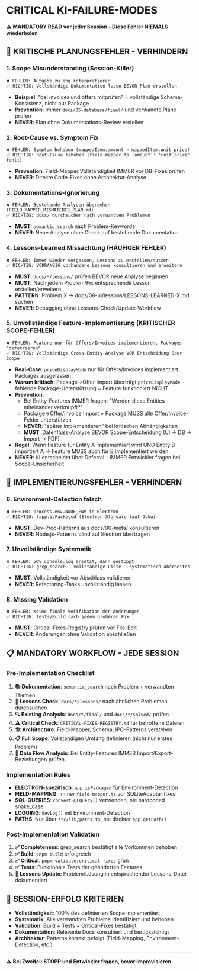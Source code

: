 # CRITICAL KI-FAILURE-MODES

**⚠️ MANDATORY READ vor jeder Session - Diese Fehler NIEMALS wiederholen**

## 🚨 KRITISCHE PLANUNGSFEHLER - VERHINDERN

### **1. Scope Misunderstanding (Session-Killer)**
```
❌ FEHLER: Aufgabe zu eng interpretieren
✅ RICHTIG: Vollständige Dokumentation lesen BEVOR Plan erstellen
```
- **Beispiel**: "bei invoices und offers mitprüfen" = vollständige Schema-Konsistenz, nicht nur Package
- **Prevention**: Immer `docs/05-database/final/` und verwandte Pläne prüfen
- **NEVER**: Plan ohne Dokumentations-Review erstellen

### **2. Root-Cause vs. Symptom Fix**
```
❌ FEHLER: Symptom beheben (mappedItem.amount → mappedItem.unit_price)
✅ RICHTIG: Root-Cause beheben (field-mapper.ts 'amount': 'unit_price' fehlt)
```
- **Prevention**: Field-Mapper Vollständigkeit IMMER vor DB-Fixes prüfen
- **NEVER**: Direkte Code-Fixes ohne Architektur-Analyse

### **3. Dokumentations-Ignorierung**
```
❌ FEHLER: Bestehende Analysen übersehen (FIELD_MAPPER_MISMATCHES_PLAN.md)
✅ RICHTIG: docs/ durchsuchen nach verwandten Problemen
```
- **MUST**: `semantic_search` nach Problem-Keywords
- **NEVER**: Neue Analyse ohne Check auf bestehende Dokumentation

### **4. Lessons-Learned Missachtung (HÄUFIGER FEHLER)**
```
❌ FEHLER: Immer wieder vergessen, Lessons zu erstellen/nutzen
✅ RICHTIG: VORRANGIG vorhandene Lessons konsultieren und erweitern
```
- **MUST**: `docs/*/lessons/` prüfen BEVOR neue Analyse beginnen
- **MUST**: Nach jedem Problem/Fix entsprechende Lesson erstellen/erweitern
- **PATTERN**: Problem X → docs/08-ui/lessons/LESSONS-LEARNED-X.md suchen
- **NEVER**: Debugging ohne Lessons-Check/Update-Workflow

### **5. Unvollständige Feature-Implementierung (KRITISCHER SCOPE-FEHLER)**
```
❌ FEHLER: Feature nur für Offers/Invoices implementieren, Packages "deferrieren"
✅ RICHTIG: Vollständige Cross-Entity-Analyse VOR Entscheidung über Scope
```
- **Real-Case**: `priceDisplayMode` nur für Offers/Invoices implementiert, Packages ausgelassen
- **Warum kritisch**: Package→Offer Import überträgt `priceDisplayMode` - fehlende Package-Unterstützung = Feature funktioniert NICHT
- **Prevention**: 
  - Bei Entity-Features IMMER fragen: "Werden diese Entities miteinander verknüpft?"
  - Package→Offer/Invoice Import = Package MUSS alle Offer/Invoice-Felder unterstützen
  - **NEVER**: "später implementieren" bei kritischen Abhängigkeiten
  - **MUST**: Datenfluss-Analyse BEVOR Scope-Entscheidung (UI → DB → Import → PDF)
- **Regel**: Wenn Feature für Entity A implementiert wird UND Entity B importiert A → Feature MUSS auch für B implementiert werden
- **NEVER**: KI entscheidet über Deferral - IMMER Entwickler fragen bei Scope-Unsicherheit

## 🔧 IMPLEMENTIERUNGSFEHLER - VERHINDERN

### **6. Environment-Detection falsch**
```
❌ FEHLER: process.env.NODE_ENV in Electron
✅ RICHTIG: !app.isPackaged (Electron-Standard laut Doku)
```
- **MUST**: Dev-Prod-Patterns aus docs/00-meta/ konsultieren
- **NEVER**: Node.js-Patterns blind auf Electron übertragen

### **7. Unvollständige Systematik**
```
❌ FEHLER: 50% console.log ersetzt, dann gestoppt
✅ RICHTIG: grep_search → vollständige Liste → systematisch abarbeiten
```
- **MUST**: Vollständigkeit vor Abschluss validieren
- **NEVER**: Refactoring-Tasks unvollständig lassen

### **8. Missing Validation**
```
❌ FEHLER: Keine finale Verifikation der Änderungen
✅ RICHTIG: Tests/Build nach jedem größeren Fix
```
- **MUST**: Critical-Fixes-Registry prüfen vor File-Edit
- **NEVER**: Änderungen ohne Validation abschließen

## 📋 MANDATORY WORKFLOW - JEDE SESSION

### **Pre-Implementation Checklist**
1. **📚 Dokumentation**: `semantic_search` nach Problem + verwandten Themen
2. **📖 Lessons Check**: `docs/*/lessons/` nach ähnlichen Problemen durchsuchen
3. **🔍 Existing Analysis**: `docs/*/final/` und `docs/*/solved/` prüfen
4. **⚠️ Critical Check**: `CRITICAL-FIXES-REGISTRY.md` für betroffene Dateien
5. **🏗️ Architecture**: Field-Mapper, Schema, IPC-Patterns verstehen
6. **📋 Full Scope**: Vollständigen Umfang definieren (nicht nur erstes Problem)
7. **🔗 Data Flow Analysis**: Bei Entity-Features IMMER Import/Export-Beziehungen prüfen

### **Implementation Rules**
- **ELECTRON-spezifisch**: `app.isPackaged` für Environment-Detection
- **FIELD-MAPPING**: Immer `field-mapper.ts` vor SQLiteAdapter fixes
- **SQL-QUERIES**: `convertSQLQuery()` verwenden, nie hardcoded snake_case
- **LOGGING**: `devLog()` mit Environment-Detection
- **PATHS**: Nur über `src/lib/paths.ts`, nie direkter `app.getPath()`

### **Post-Implementation Validation**
1. **✅ Completeness**: grep_search bestätigt alle Vorkommen behoben
2. **✅ Build**: `pnpm build` erfolgreich
3. **✅ Critical**: `pnpm validate:critical-fixes` grün
4. **✅ Tests**: Funktionale Tests der geänderten Features
5. **📖 Lessons Update**: Problem/Lösung in entsprechender Lessons-Datei dokumentiert

## 🎯 SESSION-ERFOLG KRITERIEN

- **Vollständigkeit**: 100% des definierten Scope implementiert
- **Systematik**: Alle verwandten Probleme identifiziert und behoben
- **Validation**: Build + Tests + Critical-Fixes bestätigt
- **Dokumentation**: Relevante Docs konsultiert und berücksichtigt
- **Architektur**: Patterns korrekt befolgt (Field-Mapping, Environment-Detection, etc.)

---

**⚠️ Bei Zweifel: STOPP und Entwickler fragen, bevor improvisieren**